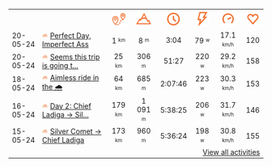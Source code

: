 <table>
    <tr>
        <th></th>
        <th></th>
        <th align="center"><img src="https://raw.githubusercontent.com/robiningelbrecht/strava-activities/master/public/distance.svg" width="30" alt="distance" title="distance"/></th>
        <th align="center"><img src="https://raw.githubusercontent.com/robiningelbrecht/strava-activities/master/public/elevation.svg" width="30" alt="elevation" title="elevation"/></th>
        <th align="center"><img src="https://raw.githubusercontent.com/robiningelbrecht/strava-activities/master/public/time.svg" width="30" alt="time" title="time"/></th>
        <th align="center"><img src="https://raw.githubusercontent.com/robiningelbrecht/strava-activities/master/public/average-watt.svg" width="30" alt="average watts" title="average watts"/></th>
        <th align="center"><img src="https://raw.githubusercontent.com/robiningelbrecht/strava-activities/master/public/average-speed.svg" width="30" alt="average speed" title="average speed"/></th>
        <th align="center"><img src="https://raw.githubusercontent.com/robiningelbrecht/strava-activities/master/public/heart-rate.svg" width="30" alt="average heart rate" title="average heart rate"/></th>
    </tr>
            <tr>
            <td>20-05-24</td>
            <td>
                <img src="https://raw.githubusercontent.com/robiningelbrecht/strava-activities/master/public/activity-ride.svg" width="12" alt="Perfect Day, Imperfect Ass" title="Perfect Day, Imperfect Ass"/>
<a href="https://www.strava.com/activities/11455769347" title="Kcal: 18 | Gear: None ">Perfect Day, Imperfect Ass</a>
            </td>
            <td align="center">1 <sup><sub>km</sub></sup></td>
            <td align="center">8 <sup><sub>m</sub></sup></td>
            <td align="center">3:04</td>
            <td align="center">79 <sup><sub>w</sub></sup></td>
            <td align="center">17.1 <sup><sub>km/h</sub></sup></td>
            <td align="center">120</td>
        </tr>
            <tr>
            <td>20-05-24</td>
            <td>
                <img src="https://raw.githubusercontent.com/robiningelbrecht/strava-activities/master/public/activity-ride.svg" width="12" alt="Seems this trip is going to start and end on a shitty bike note. At least my time with family was nice" title="Seems this trip is going to start and end on a shitty bike note. At least my time with family was nice"/>
<a href="https://www.strava.com/activities/11455374523" title="Kcal: 756 | Gear: None ">Seems this trip is going t...</a>
            </td>
            <td align="center">25 <sup><sub>km</sub></sup></td>
            <td align="center">306 <sup><sub>m</sub></sup></td>
            <td align="center">51:27</td>
            <td align="center">220 <sup><sub>w</sub></sup></td>
            <td align="center">29.2 <sup><sub>km/h</sub></sup></td>
            <td align="center">158</td>
        </tr>
            <tr>
            <td>18-05-24</td>
            <td>
                <img src="https://raw.githubusercontent.com/robiningelbrecht/strava-activities/master/public/activity-ride.svg" width="12" alt="Aimless ride in the 🌧️" title="Aimless ride in the 🌧️"/>
<a href="https://www.strava.com/activities/11438965797" title="Kcal: 1898 | Gear: None ">Aimless ride in the 🌧️</a>
            </td>
            <td align="center">64 <sup><sub>km</sub></sup></td>
            <td align="center">685 <sup><sub>m</sub></sup></td>
            <td align="center">2:07:46</td>
            <td align="center">223 <sup><sub>w</sub></sup></td>
            <td align="center">30.3 <sup><sub>km/h</sub></sup></td>
            <td align="center">153</td>
        </tr>
            <tr>
            <td>16-05-24</td>
            <td>
                <img src="https://raw.githubusercontent.com/robiningelbrecht/strava-activities/master/public/activity-ride.svg" width="12" alt="Day 2: Chief Ladiga -&gt; Silver Comet" title="Day 2: Chief Ladiga -&gt; Silver Comet"/>
<a href="https://www.strava.com/activities/11426433085" title="Kcal: 4660 | Gear: None ">Day 2: Chief Ladiga -&gt; Sil...</a>
            </td>
            <td align="center">179 <sup><sub>km</sub></sup></td>
            <td align="center">1 091 <sup><sub>m</sub></sup></td>
            <td align="center">5:38:25</td>
            <td align="center">206 <sup><sub>w</sub></sup></td>
            <td align="center">31.7 <sup><sub>km/h</sub></sup></td>
            <td align="center">146</td>
        </tr>
            <tr>
            <td>15-05-24</td>
            <td>
                <img src="https://raw.githubusercontent.com/robiningelbrecht/strava-activities/master/public/activity-ride.svg" width="12" alt="Silver Comet -&gt; Chief Ladiga" title="Silver Comet -&gt; Chief Ladiga"/>
<a href="https://www.strava.com/activities/11419256523" title="Kcal: 4477 | Gear: None ">Silver Comet -&gt; Chief Ladiga</a>
            </td>
            <td align="center">173 <sup><sub>km</sub></sup></td>
            <td align="center">960 <sup><sub>m</sub></sup></td>
            <td align="center">5:36:24</td>
            <td align="center">198 <sup><sub>w</sub></sup></td>
            <td align="center">30.8 <sup><sub>km/h</sub></sup></td>
            <td align="center">155</td>
        </tr>
                <tr>
            <td colspan="8" align="right"><a href="https://github.com/robiningelbrecht/strava-activities#activities">View all activities</a></td>
        </tr>
    </table>
